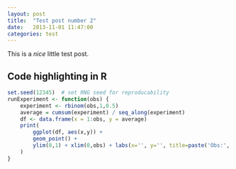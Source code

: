 ```yaml
---
layout: post
title:  "Test post number 2"
date:   2013-11-01 11:47:00
categories: test
---
```


This is a _nice_ little test post.

## Code highlighting in R

```r
set.seed(12345)  # set RNG seed for reproducability
runExperiment <- function(obs) {
	experiment <- rbinom(obs,1,0.5)
	average = cumsum(experiment) / seq_along(experiment)
	df <- data.frame(x = 1:obs, y = average)
	print(
		ggplot(df, aes(x,y)) +
		geom_point() +
		ylim(0,1) + xlim(0,obs) + labs(x='', y='', title=paste('Obs:', obs, ' Average:', average[obs]))
	)
}
```
